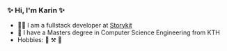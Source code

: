 ### ✨ Hi, I'm Karin ✨
- 👩‍💻 I am a fullstack developer at [Storykit](https://storykit.io/)
- 📖 I have a Masters degree in Computer Science Engineering from KTH
- Hobbies: :sunflower: :hammer_and_pick: :yarn:
